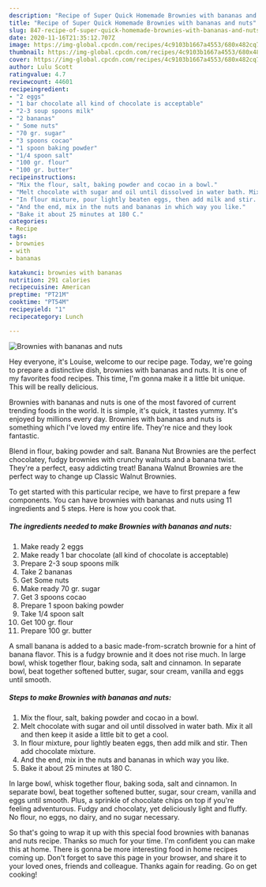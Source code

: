 ```yaml
---
description: "Recipe of Super Quick Homemade Brownies with bananas and nuts"
title: "Recipe of Super Quick Homemade Brownies with bananas and nuts"
slug: 847-recipe-of-super-quick-homemade-brownies-with-bananas-and-nuts
date: 2020-11-16T21:35:12.707Z
image: https://img-global.cpcdn.com/recipes/4c9103b1667a4553/680x482cq70/brownies-with-bananas-and-nuts-recipe-main-photo.jpg
thumbnail: https://img-global.cpcdn.com/recipes/4c9103b1667a4553/680x482cq70/brownies-with-bananas-and-nuts-recipe-main-photo.jpg
cover: https://img-global.cpcdn.com/recipes/4c9103b1667a4553/680x482cq70/brownies-with-bananas-and-nuts-recipe-main-photo.jpg
author: Lulu Scott
ratingvalue: 4.7
reviewcount: 44601
recipeingredient:
- "2 eggs"
- "1 bar chocolate all kind of chocolate is acceptable"
- "2-3 soup spoons milk"
- "2 bananas"
- " Some nuts"
- "70 gr. sugar"
- "3 spoons cocao"
- "1 spoon baking powder"
- "1/4 spoon salt"
- "100 gr. flour"
- "100 gr. butter"
recipeinstructions:
- "Mix the flour, salt, baking powder and cocao in a bowl."
- "Melt chocolate with sugar and oil until dissolved in water bath. Mix it all and then keep it aside a little bit to get a cool."
- "In flour mixture, pour lightly beaten eggs, then add milk and stir. Then add chocolate mixture."
- "And the end, mix in the nuts and bananas in which way you like."
- "Bake it about 25 minutes at 180 C."
categories:
- Recipe
tags:
- brownies
- with
- bananas

katakunci: brownies with bananas 
nutrition: 291 calories
recipecuisine: American
preptime: "PT21M"
cooktime: "PT54M"
recipeyield: "1"
recipecategory: Lunch

---
```



![Brownies with bananas and nuts](https://img-global.cpcdn.com/recipes/4c9103b1667a4553/680x482cq70/brownies-with-bananas-and-nuts-recipe-main-photo.jpg)

Hey everyone, it's Louise, welcome to our recipe page. Today, we're going to prepare a distinctive dish, brownies with bananas and nuts. It is one of my favorites food recipes. This time, I'm gonna make it a little bit unique. This will be really delicious.

Brownies with bananas and nuts is one of the most favored of current trending foods in the world. It is simple, it's quick, it tastes yummy. It's enjoyed by millions every day. Brownies with bananas and nuts is something which I've loved my entire life. They're nice and they look fantastic.

Blend in flour, baking powder and salt. Banana Nut Brownies are the perfect chocolatey, fudgy brownies with crunchy walnuts and a banana twist. They&#39;re a perfect, easy addicting treat! Banana Walnut Brownies are the perfect way to change up Classic Walnut Brownies.


To get started with this particular recipe, we have to first prepare a few components. You can have brownies with bananas and nuts using 11 ingredients and 5 steps. Here is how you cook that.

<!--inarticleads1-->

##### The ingredients needed to make Brownies with bananas and nuts:

1. Make ready 2 eggs
1. Make ready 1 bar chocolate (all kind of chocolate is acceptable)
1. Prepare 2-3 soup spoons milk
1. Take 2 bananas
1. Get  Some nuts
1. Make ready 70 gr. sugar
1. Get 3 spoons cocao
1. Prepare 1 spoon baking powder
1. Take 1/4 spoon salt
1. Get 100 gr. flour
1. Prepare 100 gr. butter


A small banana is added to a basic made-from-scratch brownie for a hint of banana flavor. This is a fudgy brownie and it does not rise much. In large bowl, whisk together flour, baking soda, salt and cinnamon. In separate bowl, beat together softened butter, sugar, sour cream, vanilla and eggs until smooth. 

<!--inarticleads2-->

##### Steps to make Brownies with bananas and nuts:

1. Mix the flour, salt, baking powder and cocao in a bowl.
1. Melt chocolate with sugar and oil until dissolved in water bath. Mix it all and then keep it aside a little bit to get a cool.
1. In flour mixture, pour lightly beaten eggs, then add milk and stir. Then add chocolate mixture.
1. And the end, mix in the nuts and bananas in which way you like.
1. Bake it about 25 minutes at 180 C.


In large bowl, whisk together flour, baking soda, salt and cinnamon. In separate bowl, beat together softened butter, sugar, sour cream, vanilla and eggs until smooth. Plus, a sprinkle of chocolate chips on top if you&#39;re feeling adventurous. Fudgy and chocolaty, yet deliciously light and fluffy. No flour, no eggs, no dairy, and no sugar necessary. 

So that's going to wrap it up with this special food brownies with bananas and nuts recipe. Thanks so much for your time. I'm confident you can make this at home. There is gonna be more interesting food in home recipes coming up. Don't forget to save this page in your browser, and share it to your loved ones, friends and colleague. Thanks again for reading. Go on get cooking!
